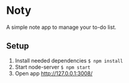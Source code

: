 # Noty

A simple note app to manage your to-do list.

## Setup

1. Install needed dependencies `$ npm install`
2. Start node-server `$ npm start`
3. Open app http://127.0.0.1:3008/